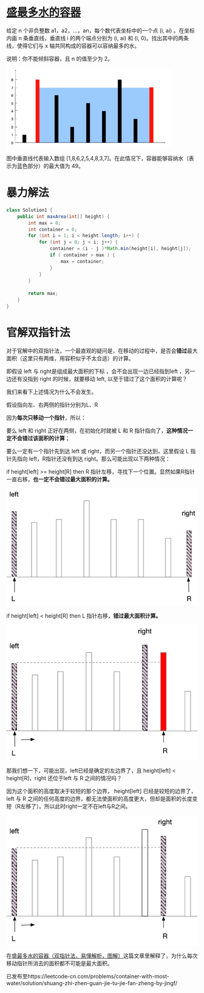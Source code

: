 # [盛最多水的容器](https://leetcode-cn.com/problems/container-with-most-water/)

给定 n 个非负整数 a1，a2，...，an，每个数代表坐标中的一个点 (i, ai) 。在坐标内画 n 条垂直线，垂直线 i 的两个端点分别为 (i, ai) 和 (i, 0)。找出其中的两条线，使得它们与 x 轴共同构成的容器可以容纳最多的水。

说明：你不能倾斜容器，且 n 的值至少为 2。

![1571368945200](pic\1571368945200.png)

图中垂直线代表输入数组 [1,8,6,2,5,4,8,3,7]。在此情况下，容器能够容纳水（表示为蓝色部分）的最大值为 49。

# 暴力解法

```java
class Solution1 {
    public int maxArea(int[] height) {
        int max = 0;
        int container = 0;
        for (int i = 1; i < height.length; i++) {
            for (int j = 0; j < i; j++) {
                container = (i - j )*Math.min(height[i], height[j]);
                if ( container > max ) {
                    max = container;
                }
            }
        }

        return max;
    }
}
```



# 官解双指针法

对于官解中的双指针法，一个最直观的疑问是，在移动的过程中，是否会**错过**最大面积（这里只有两维，用容积似乎不太合适）的计算。

即假设 left 与 right是组成最大面积的下标 ，会不会出现一边已经指到left ，另一边还有没指到 right 的时候，就要移动 left, 以至于错过了这个面积的计算呢？



我们来看下上述情况为什么不会发生。

假设指向左、右两侧的指针分别为L、R

因为**每次只移动一个指针**，所以：

要么 left 和 right 正好在两侧，在初始化时就被 L 和 R 指针指向了，**这种情况一定不会错过该面积的计算**；

要么一定有一个指针先到达 left 或 right，而另一个指针还没达到，这里假设 L 指针先指向 left，R指针还没有到达 right。那么可能出现以下两种情况：

if height[left] >= height[R]   then  R 指针左移，寻找下一个位置。显然如果R指针一直右移，**也一定不会错过最大面积的计算。**

![1571382278168](pic\1571382278168.png)

if height[left] < height[R]   then  L 指针右移，**错过最大面积计算。**

![1571382454943](pic\1571382454943.png)

那我们想一下，可能出现，left已经是确定的左边界了，且 height[left] < height[R]，right 还位于left 与 R 之间的情况吗？

因为这个面积的高度取决于较短的那个边界， height[left] 已经是较短的边界了，left 与 R 之间的任何高度的边界，都无法使面积的高度更大，但却是面积的长度变短（R左移了）。所以此时right一定不在left与R之间。

![1571382712551](pic\1571382712551.png)

在[盛最多水的容器（双指针法，易懂解析，图解）](https://leetcode-cn.com/problems/container-with-most-water/solution/container-with-most-water-shuang-zhi-zhen-fa-yi-do/)这篇文章里解释了，为什么每次移动指针所消去的面积都不可能是最大面积。

已发布至https://leetcode-cn.com/problems/container-with-most-water/solution/shuang-zhi-zhen-guan-jie-tu-jie-fan-zheng-by-jingf/


